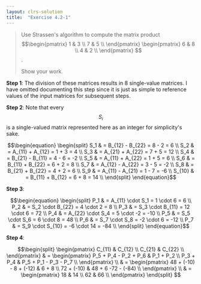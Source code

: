 ```yaml
---
layout: clrs-solution
title:  "Exercise 4.2-1"
---
```

>Use Strassen's algorithm to compute the matrix product
$$\begin{pmatrix}
1 & 3 \\
7 & 5 \\
\end{pmatrix}
\begin{pmatrix}
6 & 8 \\
4 & 2 \\
\end{pmatrix}
$$.
>
>Show your work.

**Step 1**: The division of these matrices results in 8 single-value matrices. I have omitted documenting this step since it is just as simple to reference values of the input matrices for subsequent steps.

**Step 2**: Note that every $$S_i$$ is a single-valued matrix represented here as an integer for simplicity's sake.

$$\begin{equation}
\begin{split}
S_1 & = B_{12} - B_{22} = 8 - 2 = 6 \\
S_2 & = A_{11} + A_{12} = 1 + 3 = 4 \\
S_3 & = A_{21} + A_{22} = 7 + 5 = 12 \\
S_4 & = B_{21} - B_{11} = 4 - 6 = -2 \\
S_5 & = A_{11} + A_{22} = 1 + 5 = 6 \\
S_6 & = B_{11} + B_{22} = 6 + 2 = 8 \\
S_7 & = A_{12} - A_{22} = 3 - 5 = -2 \\
S_8 & = B_{21} + B_{22} = 4 + 2 = 6 \\
S_9 & = A_{11} - A_{21} = 1 - 7 = -6 \\
S_{10} & = B_{11} + B_{12} = 6 + 8 = 14 \\
\end{split}
\end{equation}$$

**Step 3**:

$$\begin{equation}
\begin{split}
P_1 & = A_{11} \cdot S_1 = 1 \cdot 6 = 6 \\
P_2 & = S_2 \cdot B_{22} = 4 \cdot 2 = 8 \\
P_3 & = S_3 \cdot B_{11} = 12 \cdot 6 = 72 \\
P_4 & = A_{22} \cdot S_4 = 5 \cdot -2 = -10 \\
P_5 & = S_5 \cdot S_6 = 6 \cdot 8 = 48 \\
P_6 & = S_7 \cdot S_8 = -2 \cdot 6 = -12 \\
P_7 & = S_9 \cdot S_{10} = -6 \cdot 14 = -84 \\
\end{split}
\end{equation}$$

**Step 4**:

$$\begin{split}
\begin{pmatrix}
C_{11} & C_{12} \\
C_{21} & C_{22} \\
\end{pmatrix}
& = 
\begin{pmatrix}
P_5 + P_4 - P_2 + P_6 & P_1 + P_2 \\
P_3 + P_4 & P_5 + P_1 - P_3 - P_7 \\
\end{pmatrix} \\
& =
\begin{pmatrix}
48 + (-10) - 8 + (-12) & 6 + 8 \\
72 + (-10) & 48 + 6 -72 - (-84) \\
\end{pmatrix} \\
& = 
\begin{pmatrix}
18 & 14 \\
62 & 66 \\
\end{pmatrix}
\end{split}
$$